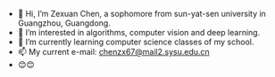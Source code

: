 - 👋 Hi, I’m Zexuan Chen, a sophomore from sun-yat-sen university in Guangzhou, Guangdong.
- 👀 I’m interested in algorithms, computer vision and deep learning.
- 🌱 I’m currently learning computer science classes of my school.
- 📫 My current e-mail: chenzx67@mail2.sysu.edu.cn
- 😊😊

<!---
ZexuanChen/ZexuanChen is a ✨ special ✨ repository because its `README.md` (this file) appears on your GitHub profile.
You can click the Preview link to take a look at your changes.
--->
